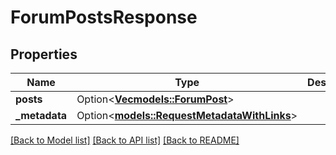 # ForumPostsResponse

## Properties

Name | Type | Description | Notes
------------ | ------------- | ------------- | -------------
**posts** | Option<[**Vec<models::ForumPost>**](ForumPost.md)> |  | [optional]
**_metadata** | Option<[**models::RequestMetadataWithLinks**](RequestMetadataWithLinks.md)> |  | [optional]

[[Back to Model list]](../README.md#documentation-for-models) [[Back to API list]](../README.md#documentation-for-api-endpoints) [[Back to README]](../README.md)



